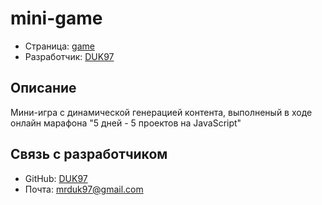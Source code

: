 # mini-game

- Страница: [game](https://duk97.github.io/mini-game/)
- Разработчик: [DUK97](https://github.com/DUK97)

## Описание

Мини-игра с динамической генерацией контента, выполненый в ходе онлайн марафона "5 дней - 5 проектов на JavaScript"

## Связь с разработчиком

- GitHub: [DUK97](https://github.com/DUK97)
- Почта: [mrduk97@gmail.com](mailto:mrduk97@gmail.com)
